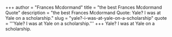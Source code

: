+++
author = "Frances Mcdormand"
title = "the best Frances Mcdormand Quote"
description = "the best Frances Mcdormand Quote: Yale? I was at Yale on a scholarship."
slug = "yale?-i-was-at-yale-on-a-scholarship"
quote = '''Yale? I was at Yale on a scholarship.'''
+++
Yale? I was at Yale on a scholarship.
